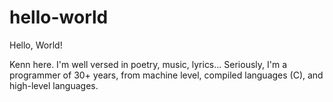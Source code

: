 # hello-world

Hello, World!

Kenn here. I'm well versed in poetry, music, lyrics...
Seriously, I'm a programmer of 30+ years, from machine level, compiled languages (C), and high-level languages.
